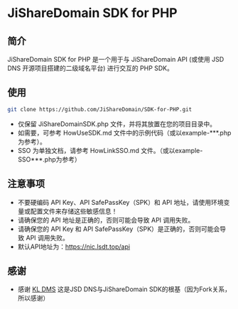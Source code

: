 # JiShareDomain SDK for PHP

## 简介

JiShareDomain SDK for PHP 是一个用于与 JiShareDomain API (或使用 JSD DNS 开源项目搭建的二级域名平台) 进行交互的 PHP SDK。

## 使用

```bash
git clone https://github.com/JiShareDomain/SDK-for-PHP.git
```

- 仅保留 JiShareDomainSDK.php 文件，并将其放置在您的项目目录中。
- 如需要，可参考 HowUseSDK.md 文件中的示例代码（或以example-***.php为参考）。
- SSO 为单独文档，请参考 HowLinkSSO.md 文件。（或以example-SSO***.php为参考）

## 注意事项

- 不要硬编码 API Key、API SafePassKey（SPK）和 API 地址，请使用环境变量或配置文件来存储这些敏感信息！
- 请确保您的 API 地址是正确的，否则可能会导致 API 调用失败。
- 请确保您的 API Key 和 API SafePassKey（SPK）是正确的，否则可能会导致 API 调用失败。
- 默认API地址为：https://nic.lsdt.top/api

## 感谢

- 感谢 [KL DMS](https://github.com/klsf/kldns) 这是JSD DNS与JiShareDomain SDK的根基（因为Fork关系，所以感谢）
